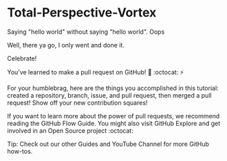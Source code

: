 Total-Perspective-Vortex
========================

Saying "hello world" without saying "hello world". Oops

Well, there ya go, I only went and done it. 


Celebrate!

You’ve learned to make a pull request on GitHub! :tada: :octocat: :zap:

For your humblebrag, here are the things you accomplished in this tutorial: created a repository, branch, issue, and pull request, then merged a pull request! Show off your new contribution squares!

If you want to learn more about the power of pull requests, we recommend reading the GitHub Flow Guide. You might also visit GitHub Explore and get involved in an Open Source project :octocat:

Tip: Check out our other Guides and YouTube Channel for more GitHub how-tos.

